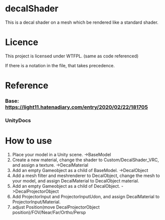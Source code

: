 # decalShader
This is a decal shader on a mesh which be rendered like a standard shader.

# Licence
This project is licensed under WTFPL. (same as code referenced)

If there is a notation in the file, that takes precedence.

# Reference
### Base: https://light11.hatenadiary.com/entry/2020/02/22/181705
### UnityDocs

# How to use
1. Place your model in a Unity scene. ->BaseModel  
2. Create a new material, change the shader to Custom/DecalShader_VRC, and assign a texture. ->DecalMaterial  
3. Add an empty Gameobject as a child of BaseModel. ->DecalObject  
4. Add a mesh filter and meshrenderer to DecalObject, change the mesh to your model, and assign DecalMaterial to DecalObject material.  
5. Add an empty Gameobject as a child of DecalObject. ->DecalProjectorObject  
6. Add ProjectorInput and ProjectorInputUdon, and assign DecalMaterial to ProjectorInput/Material.  
7. adjust Position(move DecalProjectorObject position)/FOV/Near/Far/Ortho/Persp  
